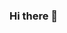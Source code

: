 ### Hi there 👋
<!-- [![Top Languages](https://github-readme-stats.vercel.app/api/top-langs/?username=rispop&layout=compact&count_private=true)](https://github.com/anuraghazra/github-readme-stats) -->
<!--
**rispop/rispop** is a ✨ _special_ ✨ repository because its `README.md` (this file) appears on your GitHub profile.

Here are some ideas to get you started:

- 🔭 I’m currently working on ...
- 🌱 I’m currently learning ...
- 👯 I’m looking to collaborate on ...
- 🤔 I’m looking for help with ...
- 💬 Ask me about ...
- 📫 How to reach me: ...
- 😄 Pronouns: ...
- ⚡ Fun fact: ...
-->


